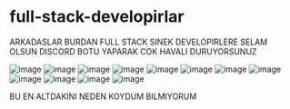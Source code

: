 # full-stack-developirlar

ARKADASLAR BURDAN FULL STACK SINEK DEVELOPIRLERE SELAM OLSUN 
DISCORD BOTU YAPARAK COK HAVALI DURUYORSUNUZ

![image](https://cdn.discordapp.com/attachments/1096439909499273246/1097541847112503296/kapsent_tweet.jpg)
![image](https://cdn.discordapp.com/attachments/1096439909499273246/1097541708570431628/kapsent_tweet.jpg)
![image](https://cdn.discordapp.com/attachments/1096439909499273246/1097541950577577994/kapsent_tweet.jpg)
![image](https://cdn.discordapp.com/attachments/1096439909499273246/1097543719076515951/kapsent_tweet.jpg)
![image](https://cdn.discordapp.com/attachments/1096390886344101969/1097546435949502564/kapsent_tweet_6.png)
![image](https://cdn.discordapp.com/attachments/1096390886344101969/1097546436301828106/kapsent_tweet_7.png)
![image](https://cdn.discordapp.com/attachments/1096390886344101969/1097546436662534154/kapsent_tweet_8.png)
![image](https://cdn.discordapp.com/attachments/1096390886344101969/1097546436884824145/kapsent_tweet_9.png)
![image](https://cdn.discordapp.com/attachments/1096390886344101969/1097546437094551682/kapsent_tweet_10.png)
![image](https://cdn.discordapp.com/attachments/1096390886344101969/1097546437778219119/kapsent_tweet_5.png)
![image](https://cdn.discordapp.com/attachments/1096390886344101969/1097546437551730718/kapsent_tweet_4.png)
![image](https://cdn.discordapp.com/attachments/1096390886344101969/1097543454092963940/kapsent_tweet_3.png)

BU EN ALTDAKINI NEDEN KOYDUM BILMIYORUM 
